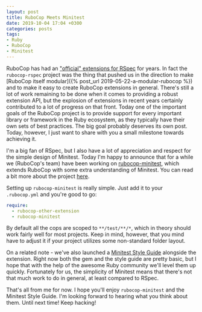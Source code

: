```yaml
---
layout: post
title: RuboCop Meets Minitest
date: 2019-10-04 17:04 +0300
categories: posts
tags:
- Ruby
- RuboCop
- Minitest
---
```


RuboCop has had an ["official" extensions for RSpec](https://github.com/rubocop-hq/rubocop-rspec) for years.
In fact the `rubocop-rspec` project was the thing that pushed us in the direction to make [RuboCop itself modular]({% post_url 2019-05-22-a-modular-rubocop %}) and to make it easy
to create RuboCop extensions in general. There's still a lot of work remaining to be done when it comes to providing
a robust extension API, but the explosion of extensions in recent years certainly contributed to a lot of progress on that front.
Today one of the important goals of the RuboCop project is
to provide support for every important library or framework in the Ruby ecosystem, as they
typically have their own sets of best practices. The big goal probably deserves its own post. Today,
however, I just want to share with you a small milestone towards achieving it.

I'm a big fan of RSpec, but I also have a lot of appreciation and respect for the simple design of
Minitest. Today I'm happy to announce that for a while we (RuboCop's team) have been working
on [rubocop-minitest](https://github.com/rubocop-hq/rubocop-minitest), which extends RuboCop with some extra understanding of Minitest.
You can read a bit more about the project [here](https://docs.rubocop.org/projects/minitest/en/stable/).

Setting up `rubocop-minitest` is really simple. Just add it to your `.rubocop.yml` and you're good to go:

``` yaml
require:
  - rubocop-other-extension
  - rubocop-minitest
```

By default all the cops are scoped to `**/test/**/*`, which in theory should work fairly well for most
projects. Keep in mind, however, that you mind have to adjust it if your project utilizes some non-standard
folder layout.

On a related note - we've also launched a [Minitest Style Guide](https://minitest.rubystyle.guide) alongside
the extension. Right now both the gem and the style guide are pretty basic, but I hope that with the help of the awesome Ruby community
we'll level them up quickly. Fortunately for us, the simplicity of Minitest means that there's not that much work
to do in general, at least compared to RSpec.

That's all from me for now. I hope you'll enjoy `rubocop-minitest` and the Minitest Style Guide. I'm looking forward
to hearing what you think about them. Until next time! Keep hacking!
